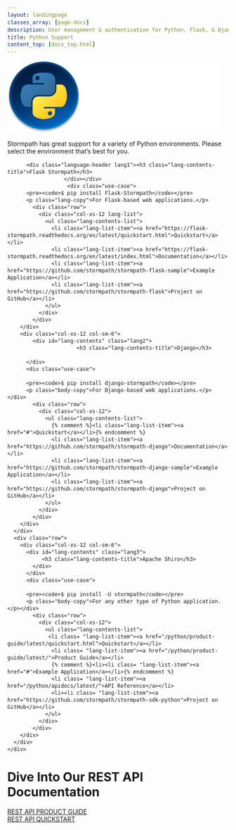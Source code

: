 ```yaml
---
layout: landingpage
classes_array: [page-docs]
description: User management & authentication for Python, Flask, & Django apps. Complete set of Stormpath developer documentation & integration tools.
title: Python Support
content_top: [docs_top.html]
---
```

<div class="landingpage python">

<div class="masthead python-masthead">
  <div class="container">
    <div class="row">
      <div class="col-xs-12">
        <img class="img-responsive logo" src="/images/landingpage/python/logo-python.png">
      </div>
    </div>
  </div>
</div>

<div class="container">
  <div class="row">
    <div class="col-xs-12 intro-text">
      <p>Stormpath has great support for a variety of Python environments.  Please select the environment that’s best for you.</p>
    </div>
  </div>
</div>

<div class="container">
  <div class="row">
    <div class="col-xs-12 col-sm-12">
      <div class="row">
        <div class="col-xs-12 col-sm-6">
        <div id="lang-contents" class="lang1">


          <div class="language-header lang1"><h3 class="lang-contents-title">Flask Stormpath</h3>
                      </div></div>
                       <div class="use-case">
          <pre><code>$ pip install Flask-Stormpath</code></pre>
          <p class="lang-copy">For Flask-based web applications.</p>
            <div class="row">
              <div class="col-xs-12 lang-list">
                <ul class="lang-contents-list">
                  <li class="lang-list-item"><a href="https://flask-stormpath.readthedocs.org/en/latest/quickstart.html">Quickstart</a></li>
                  <li class="lang-list-item"><a href="https://flask-stormpath.readthedocs.org/en/latest/index.html">Documentation</a></li>
                  <li class="lang-list-item"><a href="https://github.com/stormpath/stormpath-flask-sample">Example Application</a></li>
                  <li class="lang-list-item"><a href="https://github.com/stormpath/stormpath-flask">Project on GitHub</a></li>
                </ul>
              </div>
            </div>
        </div>
        <div class="col-xs-12 col-sm-6">
            <div id="lang-contents" class="lang2">
                          <h3 class="lang-contents-title">Django</h3>

          </div>
          <div class="use-case">

          <pre><code>$ pip install django-stormpath</code></pre>
          <p class="body-copy">For Django-based web applications.</p></div>
            <div class="row">
              <div class="col-xs-12">
                <ul class="lang-contents-list">
                  {% comment %}<li class="lang-list-item"><a href="#">Quickstart</a></li>{% endcomment %}
                  <li class="lang-list-item"><a href="https://github.com/stormpath/stormpath-django">Documentation</a></li>
                  <li class="lang-list-item"><a href="https://github.com/stormpath/stormpath-django-sample">Example Application</a></li>
                  <li class="lang-list-item"><a href="https://github.com/stormpath/stormpath-django">Project on GitHub</a></li>
                </ul>
              </div>
            </div>
        </div>
      </div>
      <div class="row">
        <div class="col-xs-12 col-sm-6">
          <div id="lang-contents" class="lang3">
               <h3 class="lang-contents-title">Apache Shiro</h3>
            </div>
          </div>
          <div class="use-case">

          <pre><code>$ pip install -U stormpath</code></pre>
          <p class="body-copy">For any other type of Python application.</p></div>
            <div class="row">
              <div class="col-xs-12">
                <ul class="lang-contents-list">
                 <li class= "lang-list-item"><a href="/python/product-guide/latest/quickstart.html">Quickstart</a></li>
                  <li class= "lang-list-item"><a href="/python/product-guide/latest/">Product Guide</a></li>
                  {% comment %}<li><li class= "lang-list-item"><a href="#">Example Application</a></li>{% endcomment %}
                  <li class= "lang-list-item"><a href="/python/apidocs/latest/">API Reference</a></li>
                  <li><li class= "lang-list-item"><a href="https://github.com/stormpath/stormpath-sdk-python">Project on GitHub</a></li>
                </ul>
              </div>
            </div>
        </div>
      </div>
    </div>
  </div>
</div>

<div class="footer-banner">
  <div class="container info">
    <div class="row">
      <div class="col-xs-12 col-sm-12">
        <h1>Dive Into Our REST API Documentation</h1>
          <div class="row">
            <div class="col-xs-12 col-sm-3 col-sm-offset-3">
               <a class="btn info" href="/rest/product-guide" role="button">REST API PRODUCT GUIDE</a>
            </div>
            <div class="col-xs-12 col-sm-3">
              <a class="btn btn-default" href="/rest/quickstart" role="button">REST API QUICKSTART</a>
            </div>
          </div>
      </div>
    </div>
  </div>
</div>

</div>
<!-- block__no_wrapper -->
<!-- region__no_wrapper -->
